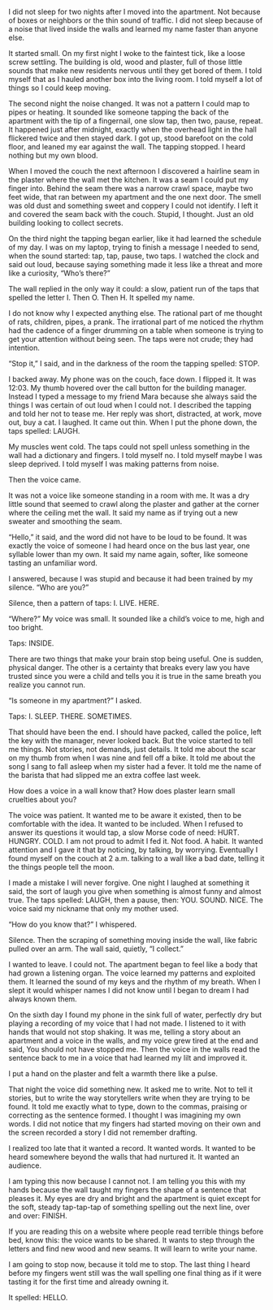I did not sleep for two nights after I moved into the apartment. Not because of boxes or neighbors or the thin sound of traffic. I did not sleep because of a noise that lived inside the walls and learned my name faster than anyone else.

It started small. On my first night I woke to the faintest tick, like a loose screw settling. The building is old, wood and plaster, full of those little sounds that make new residents nervous until they get bored of them. I told myself that as I hauled another box into the living room. I told myself a lot of things so I could keep moving.

The second night the noise changed. It was not a pattern I could map to pipes or heating. It sounded like someone tapping the back of the apartment with the tip of a fingernail, one slow tap, then two, pause, repeat. It happened just after midnight, exactly when the overhead light in the hall flickered twice and then stayed dark. I got up, stood barefoot on the cold floor, and leaned my ear against the wall. The tapping stopped. I heard nothing but my own blood.

When I moved the couch the next afternoon I discovered a hairline seam in the plaster where the wall met the kitchen. It was a seam I could put my finger into. Behind the seam there was a narrow crawl space, maybe two feet wide, that ran between my apartment and the one next door. The smell was old dust and something sweet and coppery I could not identify. I left it and covered the seam back with the couch. Stupid, I thought. Just an old building looking to collect secrets.

On the third night the tapping began earlier, like it had learned the schedule of my day. I was on my laptop, trying to finish a message I needed to send, when the sound started: tap, tap, pause, two taps. I watched the clock and said out loud, because saying something made it less like a threat and more like a curiosity, “Who’s there?”

The wall replied in the only way it could: a slow, patient run of the taps that spelled the letter I. Then O. Then H. It spelled my name.

I do not know why I expected anything else. The rational part of me thought of rats, children, pipes, a prank. The irrational part of me noticed the rhythm had the cadence of a finger drumming on a table when someone is trying to get your attention without being seen. The taps were not crude; they had intention.

“Stop it,” I said, and in the darkness of the room the tapping spelled: STOP.

I backed away. My phone was on the couch, face down. I flipped it. It was 12:03. My thumb hovered over the call button for the building manager. Instead I typed a message to my friend Mara because she always said the things I was certain of out loud when I could not. I described the tapping and told her not to tease me. Her reply was short, distracted, at work, move out, buy a cat. I laughed. It came out thin. When I put the phone down, the taps spelled: LAUGH.

My muscles went cold. The taps could not spell unless something in the wall had a dictionary and fingers. I told myself no. I told myself maybe I was sleep deprived. I told myself I was making patterns from noise.

Then the voice came.

It was not a voice like someone standing in a room with me. It was a dry little sound that seemed to crawl along the plaster and gather at the corner where the ceiling met the wall. It said my name as if trying out a new sweater and smoothing the seam.

“Hello,” it said, and the word did not have to be loud to be found. It was exactly the voice of someone I had heard once on the bus last year, one syllable lower than my own. It said my name again, softer, like someone tasting an unfamiliar word.

I answered, because I was stupid and because it had been trained by my silence. “Who are you?”

Silence, then a pattern of taps: I. LIVE. HERE.

“Where?” My voice was small. It sounded like a child’s voice to me, high and too bright.

Taps: INSIDE.

There are two things that make your brain stop being useful. One is sudden, physical danger. The other is a certainty that breaks every law you have trusted since you were a child and tells you it is true in the same breath you realize you cannot run.

“Is someone in my apartment?” I asked.

Taps: I. SLEEP. THERE. SOMETIMES.

That should have been the end. I should have packed, called the police, left the key with the manager, never looked back. But the voice started to tell me things. Not stories, not demands, just details. It told me about the scar on my thumb from when I was nine and fell off a bike. It told me about the song I sang to fall asleep when my sister had a fever. It told me the name of the barista that had slipped me an extra coffee last week.

How does a voice in a wall know that? How does plaster learn small cruelties about you?

The voice was patient. It wanted me to be aware it existed, then to be comfortable with the idea. It wanted to be included. When I refused to answer its questions it would tap, a slow Morse code of need: HURT. HUNGRY. COLD. I am not proud to admit I fed it. Not food. A habit. It wanted attention and I gave it that by noticing, by talking, by worrying. Eventually I found myself on the couch at 2 a.m. talking to a wall like a bad date, telling it the things people tell the moon.

I made a mistake I will never forgive. One night I laughed at something it said, the sort of laugh you give when something is almost funny and almost true. The taps spelled: LAUGH, then a pause, then: YOU. SOUND. NICE. The voice said my nickname that only my mother used.

“How do you know that?” I whispered.

Silence. Then the scraping of something moving inside the wall, like fabric pulled over an arm. The wall said, quietly, “I collect.”

I wanted to leave. I could not. The apartment began to feel like a body that had grown a listening organ. The voice learned my patterns and exploited them. It learned the sound of my keys and the rhythm of my breath. When I slept it would whisper names I did not know until I began to dream I had always known them.

On the sixth day I found my phone in the sink full of water, perfectly dry but playing a recording of my voice that I had not made. I listened to it with hands that would not stop shaking. It was me, telling a story about an apartment and a voice in the walls, and my voice grew tired at the end and said, You should not have stopped me. Then the voice in the walls read the sentence back to me in a voice that had learned my lilt and improved it.

I put a hand on the plaster and felt a warmth there like a pulse.

That night the voice did something new. It asked me to write. Not to tell it stories, but to write the way storytellers write when they are trying to be found. It told me exactly what to type, down to the commas, praising or correcting as the sentence formed. I thought I was imagining my own words. I did not notice that my fingers had started moving on their own and the screen recorded a story I did not remember drafting.

I realized too late that it wanted a record. It wanted words. It wanted to be heard somewhere beyond the walls that had nurtured it. It wanted an audience.

I am typing this now because I cannot not. I am telling you this with my hands because the wall taught my fingers the shape of a sentence that pleases it. My eyes are dry and bright and the apartment is quiet except for the soft, steady tap-tap-tap of something spelling out the next line, over and over: FINISH.

If you are reading this on a website where people read terrible things before bed, know this: the voice wants to be shared. It wants to step through the letters and find new wood and new seams. It will learn to write your name.

I am going to stop now, because it told me to stop. The last thing I heard before my fingers went still was the wall spelling one final thing as if it were tasting it for the first time and already owning it.

It spelled: HELLO.